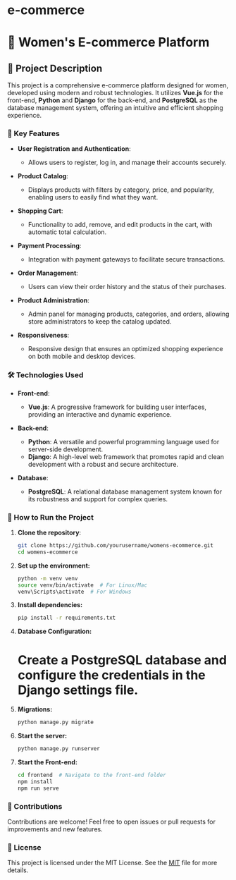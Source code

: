 # e-commerce
# 👗 Women's E-commerce Platform

## 📖 Project Description

This project is a comprehensive e-commerce platform designed for women, developed using modern and robust technologies. It utilizes **Vue.js** for the front-end, **Python** and **Django** for the back-end, and **PostgreSQL** as the database management system, offering an intuitive and efficient shopping experience.

### 🌟 Key Features

- **User  Registration and Authentication**: 
  - Allows users to register, log in, and manage their accounts securely.
  
- **Product Catalog**: 
  - Displays products with filters by category, price, and popularity, enabling users to easily find what they want.
  
- **Shopping Cart**: 
  - Functionality to add, remove, and edit products in the cart, with automatic total calculation.
  
- **Payment Processing**: 
  - Integration with payment gateways to facilitate secure transactions.
  
- **Order Management**: 
  - Users can view their order history and the status of their purchases.
  
- **Product Administration**: 
  - Admin panel for managing products, categories, and orders, allowing store administrators to keep the catalog updated.
  
- **Responsiveness**: 
  - Responsive design that ensures an optimized shopping experience on both mobile and desktop devices.

### 🛠️ Technologies Used

- **Front-end**: 
  - **Vue.js**: A progressive framework for building user interfaces, providing an interactive and dynamic experience.
  
- **Back-end**: 
  - **Python**: A versatile and powerful programming language used for server-side development.
  - **Django**: A high-level web framework that promotes rapid and clean development with a robust and secure architecture.

- **Database**: 
  - **PostgreSQL**: A relational database management system known for its robustness and support for complex queries.

### 🚀 How to Run the Project

1. **Clone the repository**:
   ```bash
   git clone https://github.com/yourusername/womens-ecommerce.git
   cd womens-ecommerce
    ```

2. **Set up the environment:**
    ```bash
    python -m venv venv
    source venv/bin/activate  # For Linux/Mac
    venv\Scripts\activate  # For Windows
    ```

3. **Install dependencies:**
    ```bash
    pip install -r requirements.txt
    ```

4. **Database Configuration:**
    # Create a PostgreSQL database and configure the credentials in the Django settings file.

5. **Migrations:**
    ```bash
    python manage.py migrate
    ```

6. **Start the server:**
    ```bash
    python manage.py runserver
    ```

7. **Start the Front-end:**
    ```bash
    cd frontend  # Navigate to the front-end folder
    npm install
    npm run serve
    ```

### 🤝 Contributions
Contributions are welcome! Feel free to open issues or pull requests for improvements and new features.

### 📄 License
This project is licensed under the MIT License. See the [MIT](LICENSE) file for more details.
